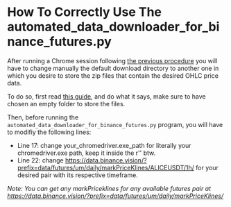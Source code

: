 # How To Correctly Use The automated_data_downloader_for_binance_futures.py

After running a Chrome session following <a href="https://github.com/noahverner1995/Binance-Futures-Trading-Strategies/blob/main/Data%20gathering/README.md"> the previous procedure</a>
you will have to change manually the default download directory to another one in which you desire to store the zip files that contain the desired OHLC price data.

To do so, first read <a href="https://www.guidingtech.com/change-download-location-in-google-chrome/">this guide</a>, and do what it says, make sure to have chosen an empty folder to store the files.

Then, before running the `automated_data_downloader_for_binance_futures.py` program, you will have to modifiy the following lines:

* Line 17: change your_chromedriver.exe_path for literally your chromedriver.exe path, keep it inside the r'' btw.
* Line 22: change https://data.binance.vision/?prefix=data/futures/um/daily/markPriceKlines/ALICEUSDT/1h/ for your desired pair with its respective timeframe.

*Note: You can get any markPriceklines for any available futures pair at https://data.binance.vision/?prefix=data/futures/um/daily/markPriceKlines/*
